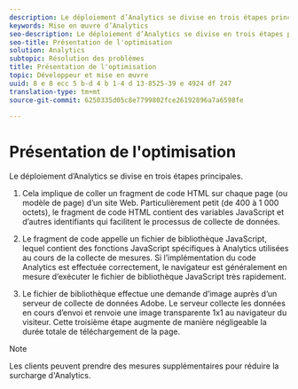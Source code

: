 ```yaml
---
description: Le déploiement d’Analytics se divise en trois étapes principales.
keywords: Mise en œuvre d’Analytics
seo-description: Le déploiement d’Analytics se divise en trois étapes principales.
seo-title: Présentation de l'optimisation
solution: Analytics
subtopic: Résolution des problèmes
title: Présentation de l'optimisation
topic: Développeur et mise en œuvre
uuid: 8 e 8 ecc 5 b-d 4 b 1-4 d 13-8525-39 e 4924 df 247
translation-type: tm+mt
source-git-commit: 6250335d05c8e7799802fce26192896a7a6598fe

---
```



# Présentation de l'optimisation

Le déploiement d’Analytics se divise en trois étapes principales.

1. Cela implique de coller un fragment de code HTML sur chaque page (ou modèle de page) d’un site Web. Particulièrement petit (de 400 à 1 000 octets), le fragment de code HTML contient des variables JavaScript et d’autres identifiants qui facilitent le processus de collecte de données.
1. Le fragment de code appelle un fichier de bibliothèque JavaScript, lequel contient des fonctions JavaScript spécifiques à Analytics utilisées au cours de la collecte de mesures. Si l’implémentation du code Analytics est effectuée correctement, le navigateur est généralement en mesure d’exécuter le fichier de bibliothèque JavaScript très rapidement.

1. Le fichier de bibliothèque effectue une demande d’image auprès d’un serveur de collecte de données Adobe. Le serveur collecte les données en cours d’envoi et renvoie une image transparente 1x1 au navigateur du visiteur. Cette troisième étape augmente de manière négligeable la durée totale de téléchargement de la page.

>[!NOTE]
>
>Les clients peuvent prendre des mesures supplémentaires pour réduire la surcharge d'Analytics.

